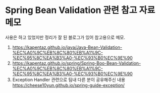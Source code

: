 # Spring Bean Validation 관련 참고 자료 메모
사용은 하고 있었지만 정리가 잘 된 블로그가 있어 참고용으로 메모.
1. https://kapentaz.github.io/java/Java-Bean-Validation-%EC%A0%9C%EB%8C%80%EB%A1%9C-%EC%95%8C%EA%B3%A0-%EC%93%B0%EC%9E%90
2. https://kapentaz.github.io/spring/Spring-Boo-Bean-Validation-%EC%A0%9C%EB%8C%80%EB%A1%9C-%EC%95%8C%EA%B3%A0-%EC%93%B0%EC%9E%90
3. Exception Handler 관련으로 팀내 다른 분이 공유해주신 내용
  https://cheese10yun.github.io/spring-guide-exception/
